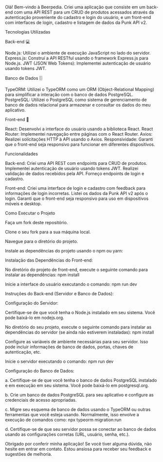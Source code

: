 Olá! Bem-vindo à Beerpedia. Criei uma aplicação que consiste em um back-end com uma API REST para um CRUD de produtos acessados através da autenticação proveniente do cadastro e login do usuário, e um front-end com interfaces de login, cadastro e listagem de dados da Punk API v2.

Tecnologias Utilizadas

Back-end 💻

Node.js: Utilizei o ambiente de execução JavaScript no lado do servidor.
Express.js: Construí a API RESTful usando o framework Express.js para Node.js.
JWT (JSON Web Tokens): Implementei autenticação de usuário usando tokens JWT.

Banco de Dados 🗄️

TypeORM: Utilizei o TypeORM como um ORM (Object-Relational Mapping) para simplificar a interação com o banco de dados PostgreSQL.
PostgreSQL: Utilizei o PostgreSQL como sistema de gerenciamento de banco de dados relacional para armazenar e consultar os dados do meu aplicativo.

Front-end 🎨

React: Desenvolvi a interface do usuário usando a biblioteca React.
React Router: Implementei navegação entre páginas com o React Router.
Axios: Realizei solicitações HTTP à API usando o Axios.
Responsividade: Garanti que o front-end seja responsivo para funcionar em diferentes dispositivos.

Funcionalidades

Back-end:
Criei uma API REST com endpoints para CRUD de produtos.
Implementei autenticação de usuário usando tokens JWT.
Realizei validação de dados recebidos pela API.
Forneço endpoints de login e cadastro.

Front-end:
Criei uma interface de login e cadastro com feedback para informações de login incorretas.
Listei os dados da Punk API v2 após o login.
Garanti que o front-end seja responsivo para uso em dispositivos móveis e desktop.

Como Executar o Projeto

Faça um fork deste repositório.

Clone o seu fork para a sua máquina local.

Navegue para o diretório do projeto.

Instale as dependências do projeto usando o npm ou yarn:

Instalação das Dependências do Front-end:

No diretório do projeto de front-end, execute o seguinte comando para instalar as dependências:
npm install

Inicie a interface do usuário executando o comando:
npm run dev

Instruções do Back-end (Servidor e Banco de Dados):

Configuração do Servidor:

Certifique-se de que você tenha o Node.js instalado em seu sistema. Você pode baixá-lo em nodejs.org.

No diretório do seu projeto, execute o seguinte comando para instalar as dependências do servidor (se ainda não estiverem instaladas):
npm install

Configure as variáveis de ambiente necessárias para seu servidor. Isso pode incluir informações de banco de dados, portas, chaves de autenticação, etc.

Inicie o servidor executando o comando:
npm run dev

Configuração do Banco de Dados:

a. Certifique-se de que você tenha o banco de dados PostgreSQL instalado e em execução em seu sistema. Você pode baixá-lo em postgresql.org.

b. Crie um banco de dados PostgreSQL para seu aplicativo e configure as credenciais de acesso apropriadas.

c. Migre seu esquema de banco de dados usando o TypeORM ou outras ferramentas que você esteja usando. Normalmente, isso envolve a execução de comandos como:
npx typeorm migration:run

d. Certifique-se de que seu servidor possa se conectar ao banco de dados usando as configurações corretas (URL, usuário, senha, etc.).

Obrigado por conferir minha aplicação! Se você tiver alguma dúvida, não hesite em entrar em contato. Estou ansiosa para receber seu feedback e sugestões de melhoria.
